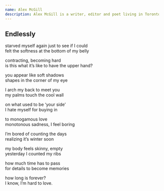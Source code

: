 ```yaml
---
name: Alex McGill
description: Alex McGill is a writer, editor and poet living in Toronto. She studied Creative Writing in Montreal, and is currently the Website & Blog Editor for <i>Normale</i>, an independent arts and lifestyle magazine dedicated to celebrating women in creative industries.
---
```


<div class="poem">
  <h2>Endlessly</h2>
  <p>
    starved myself again just to see if I could<br>
    felt the softness at the bottom of my belly
  </p>
  <p>
    contracting, becoming hard<br>
    is this what it’s like to have the upper hand?
  </p>
  <p>
    you appear like soft shadows<br>
    shapes in the corner of my eye
  </p>
  <p>
    I arch my back to meet you<br>
    my palms touch the cool wall
  </p>
  <p>
    on what used to be ‘your side’<br>
    I hate myself for buying in
  </p>
  <p>
    to monogamous love<br>
    monotonous sadness, I feel boring
  </p>
  <p>
    I’m bored of counting the days<br>
    realizing it’s winter soon
  </p>
  <p>
    my body feels skinny, empty<br>
    yesterday I counted my ribs
  </p>
  <p>
    how much time has to pass<br>
    for details to become memories
  </p>
  <p>
    how long is forever?<br>
    I know, I’m hard to love.
  </p>
</div>
